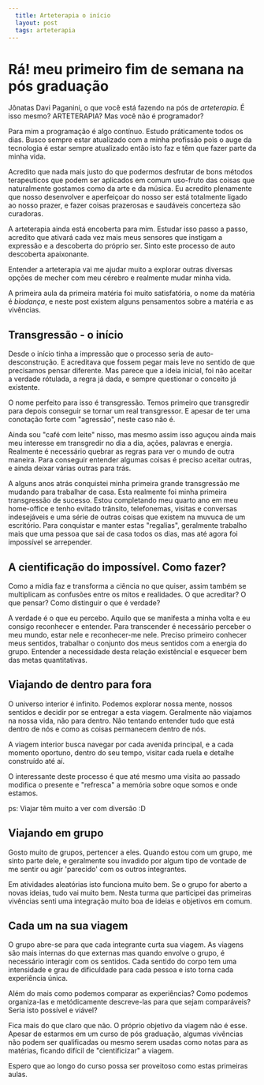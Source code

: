 ```yaml
---
  title: Arteterapia o início
  layout: post
  tags: arteterapia
---
```


# Rá! meu primeiro fim de semana na pós graduação

Jônatas Davi Paganini, o que você está fazendo na pós de *arteterapia*. É isso mesmo? ARTETERAPIA? Mas você não é programador?

Para mim a programação é algo contínuo. Estudo práticamente todos os dias. Busco sempre estar atualizado com a minha profissão pois o auge da tecnologia é estar sempre atualizado então isto faz e têm que fazer parte da minha vida.

Acredito que nada mais justo do que podermos desfrutar de bons métodos terapeuticos que podem ser aplicados em comum uso-fruto das coisas que naturalmente gostamos como da arte e da música. Eu acredito plenamente que nosso desenvolver e aperfeiçoar do nosso ser está totalmente ligado ao nosso prazer, e fazer coisas prazerosas e saudáveis concerteza são curadoras.

A arteterapia ainda está encoberta para mim. Estudar isso passo a passo, acredito que ativará cada vez mais meus  sensores que instigam a expressão e a descoberta do próprio ser. Sinto este processo de auto descoberta apaixonante.

Entender a arteterapia vai me ajudar muito a explorar outras diversas opções de mecher com meu cérebro e realmente mudar minha vida.

A primeira aula da primeira matéria foi muito satisfatória, o nome da matéria é *biodança*, e neste post existem alguns pensamentos sobre a matéria e as vivências.

## Transgressão - o início

Desde o início tinha a impressão que o processo seria de auto-desconstrução. E acreditava que fossem pegar mais leve no sentido de que precisamos pensar diferente. Mas parece que a ideia inicial, foi não aceitar a verdade rótulada, a regra já dada, e sempre questionar o conceito já existente. 

O nome perfeito para isso é transgressão. Temos primeiro que transgredir para depois conseguir se tornar um real transgressor. E apesar de ter uma conotação forte com "agressão", neste caso não é.

Ainda sou "café com leite" nisso, mas mesmo assim isso aguçou ainda mais meu interesse em transgredir no dia a dia, ações, palavras e energia. Realmente é necessário quebrar as regras para ver o mundo de outra maneira. Para conseguir entender algumas coisas é preciso aceitar outras, e ainda deixar várias outras para trás.

A alguns anos atrás conquistei minha primeira grande transgressão me mudando para trabalhar de casa. Esta realmente foi minha primeira transgressão de sucesso. Estou completando meu quarto ano em meu home-office e tenho evitado trânsito, telefonemas, visitas e conversas indesejáveis e uma série de outras coisas que existem na muvuca de um escritório. Para conquistar e manter estas "regalias", geralmente trabalho mais que uma pessoa que sai de casa todos os dias, mas até agora foi impossível se arrepender.

## A cientificação do impossível. Como fazer?

Como a mídia faz e transforma a ciência no que quiser, assim também se multiplicam as confusões entre os mitos e realidades. O que acreditar? O que pensar? Como distinguir o que é verdade?

A verdade é o que eu percebo. Aquilo que se manifesta a minha volta e eu consigo reconhecer e entender. Para transcender é necessário perceber o meu mundo, estar nele e reconhecer-me nele. Preciso primeiro conhecer meus sentidos, trabalhar o conjunto dos meus sentidos com a energia do grupo. Entender a necessidade desta relação existêncial e esquecer bem das metas quantitativas.

## Viajando de dentro para fora

O universo interior é infinito. Podemos explorar nossa mente, nossos sentidos e decidir por se entregar a esta viagem. Geralmente não viajamos na nossa vida, não para dentro. Não tentando entender tudo que está dentro de nós e como as coisas permanecem dentro de nós.

A viagem interior busca navegar por cada avenida principal, e a cada momento oportuno, dentro do seu tempo, visitar cada ruela e detalhe construído até aí.

O interessante deste processo é que até mesmo uma visita ao passado modifica o presente e "refresca" a memória sobre oque somos e onde estamos.

ps: Viajar têm muito a ver com diversão :D

## Viajando em grupo

Gosto muito de grupos, pertencer a eles. Quando estou com um grupo, me sinto parte dele, e geralmente sou invadido por algum tipo de vontade de me sentir ou agir 'parecido' com os outros integrantes.

Em atividades aleatórias isto funciona muito bem. Se o grupo for aberto a novas ideias, tudo vai muito bem. Nesta turma que participei das primeiras vivências senti uma integração muito boa de ideias e objetivos em comum.

## Cada um na sua viagem

O grupo abre-se para que cada integrante curta sua viagem. As viagens são mais internas do que externas mas quando envolve o grupo, é necessário interagir com os sentidos. Cada sentido do corpo tem uma intensidade e grau de dificuldade para cada pessoa e isto torna cada experiência única.

Além do mais como podemos comparar as experiências? Como podemos organiza-las e metódicamente descreve-las para que sejam comparáveis? Seria isto possível e viável?

Fica mais do que claro que não. O próprio objetivo da viagem não é esse. Apesar de estarmos em um curso de pós graduação, algumas vivências não podem ser qualificadas ou mesmo serem usadas como notas para as matérias, ficando difícil de "cientificizar" a viagem.

Espero que ao longo do curso possa ser proveitoso como estas primeiras aulas.
